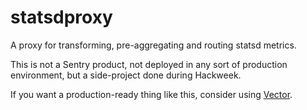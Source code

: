 # statsdproxy

A proxy for transforming, pre-aggregating and routing statsd metrics.

This is not a Sentry product, not deployed in any sort of production
environment, but a side-project done during Hackweek.

If you want a production-ready thing like this, consider using
[Vector](https://vector.dev/).
